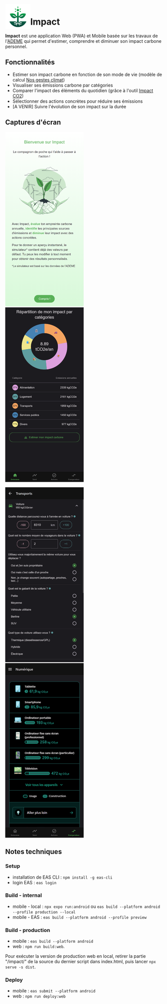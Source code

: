 <img align="left" width="80" height="80" src="assets/icon.png" alt="Impact">

# Impact

**Impact** est une application Web (PWA) et Mobile basée sur les travaux de l'[ADEME](https://www.ademe.fr/) qui permet d'estimer, comprendre et diminuer son impact carbone personnel.

## Fonctionnalités

- Estimer son impact carbone en fonction de son mode de vie (modèle de calcul [Nos gestes climat](https://nosgestesclimat.fr/))
- Visualiser ses émissions carbone par catégories
- Comparer l'impact des éléments du quotidien (grâce à l'outil [Impact CO2](https://impactco2.fr/))
- Sélectionner des actions concrètes pour réduire ses émissions
- [A VENIR] Suivre l'évolution de son impact sur la durée

## Captures d'écran

[<img width=250 alt="Emissions" src="docs/screenshots/web/web_1.png?raw=true">](docs/screenshots/web/web_1.png?raw=true)&nbsp;&nbsp;
[<img width=250 alt="Profile" src="docs/screenshots/web/web_2.png?raw=true">](docs/screenshots/web/web_2.png?raw=true)&nbsp;&nbsp;

[<img width=250 alt="Actions" src="docs/screenshots/web/web_4.png?raw=true">](docs/screenshots/web/web_5.png?raw=true)&nbsp;&nbsp;
[<img width=250 alt="Comparateur_Chauffage" src="docs/screenshots/web/web_6.png?raw=true">](docs/screenshots/web/web_6.png?raw=true)

## Notes techniques

### Setup

- installation de EAS CLI : `npm install -g eas-cli`
- login EAS : `eas login`

### Build - internal

- mobile - local : `npx expo run:android` ou `eas build --platform android --profile production --local`
- mobile - EAS : `eas build --platform android --profile preview`

### Build - production

- mobile : `eas build --platform android`
- web : `npm run build:web`.

Pour exécuter la version de production web en local, retirer la partie "/impact/" de la source du dernier script dans index.html, puis lancer `npx serve -s dist`.

### Deploy

- mobile : `eas submit --platform android`
- web : `npm run deploy:web`
